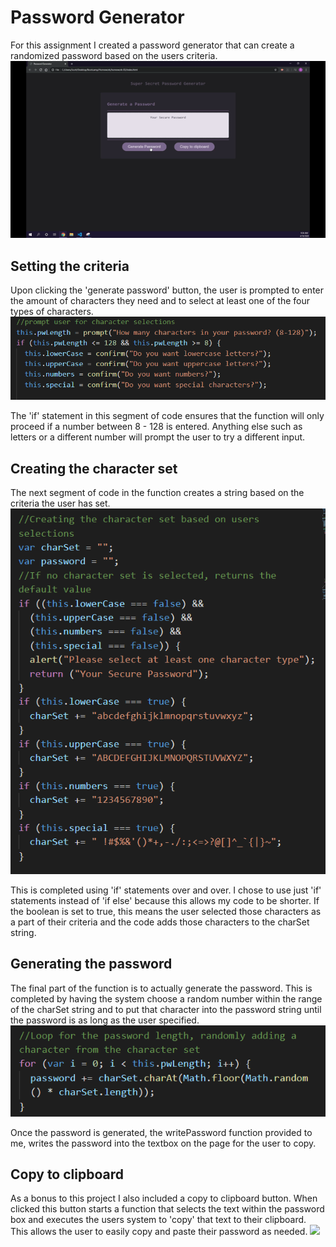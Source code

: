 # Password Generator
For this assignment I created a password generator that can create a randomized password based on the users criteria.
![](./readme-images/generator.gif)

## Setting the criteria
Upon clicking the 'generate password' button, the user is prompted to enter the amount of characters they need and to select at least one of the four types of characters.
![](./readme-images/prompts.png)

The 'if' statement in this segment of code ensures that the function will only proceed if a number between 8 - 128 is entered. Anything else such as letters or a different number will prompt the user to try a different input.

## Creating the character set
The next segment of code in the function creates a string based on the criteria the user has set.
![](./readme-images/charSet.png)

This is completed using 'if' statements over and over. I chose to use just 'if' statements instead of 'if else' because this allows my code to be shorter. If the boolean is set to true, this means the user selected those characters as a part of their criteria and the code adds those characters to the charSet string.

## Generating the password
The final part of the function is to actually generate the password. This is completed by having the system choose a random number within the range of the charSet string and to put that character into the password string until the password is as long as the user specified.
![](./readme-images/loop.png)

Once the password is generated, the writePassword function provided to me, writes the password into the textbox on the page for the user to copy.

## Copy to clipboard
As a bonus to this project I also included a copy to clipboard button. When clicked this button starts a function that selects the text within the password box and executes the users system to 'copy' that text to their clipboard. This allows the user to easily copy and paste their password as needed.
![](./readme-images/clipboard.gif)